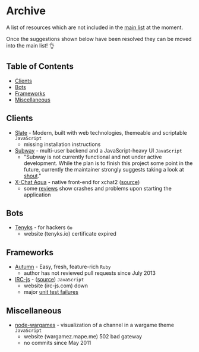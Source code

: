 # Archive

A list of resources which are not included in the [main list](https://github.com/davisonio/awesome-irc) at the moment.

Once the suggestions shown below have been resolved they can be moved into the main list! :ok_hand:

## Table of Contents

- [Clients](#clients)
- [Bots](#bots)
- [Frameworks](#frameworks)
- [Miscellaneous](#miscellaneous)

## Clients

- [Slate](https://github.com/slate/slate) - Modern, built with web technologies, themeable and scriptable `JavaScript`
  - missing installation instructions
- [Subway](https://github.com/thedjpetersen/subway) - multi-user backend and a JavaScript-heavy UI `JavaScript`
  - "Subway is not currently functional and not under active development. While the plan is to finish this project some point in the future, currently the maintainer strongly suggests taking a look at [shout](https://github.com/erming/shout)."
- [X-Chat Aqua](https://xchataqua.github.io) - native front-end for xchat2 ([source](https://github.com/xchataqua/xchataqua))
  - some [reviews](https://itunes.apple.com/app/id447521961) show crashes and problems upon starting the application

## Bots

- [Tenyks](https://github.com/kyleterry/tenyks) - for hackers `Go`
  - website (tenyks.io) certificate expired

## Frameworks

- [Autumn](https://github.com/RISCfuture/autumn) - Easy, fresh, feature-rich `Ruby`
  - author has not reviewed pull requests since July 2013
- [IRC-js](https://gf3.github.io/IRC-js/) - ([source](https://github.com/gf3/IRC-js)) `JavaScript`
  - website (irc-js.com) down
  - major [unit test failures](https://github.com/gf3/IRC-js/issues/65)

## Miscellaneous

- [node-wargames](https://github.com/mape/node-wargames) - visualization of a channel in a wargame theme `JavaScript`
  - website (wargamez.mape.me) 502 bad gateway
  - no commits since May 2011
